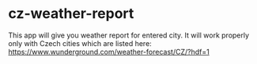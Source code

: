 # cz-weather-report
This app will give you weather report for entered city. It will work properly only with Czech cities which are listed here: https://www.wunderground.com/weather-forecast/CZ/?hdf=1
